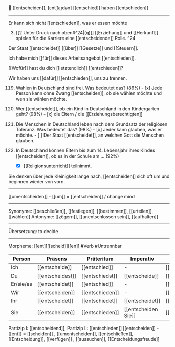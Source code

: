 🤔 [[entscheiden]], [ɛntˈʃaɪ̯dən]
[[entschied]]
haben [[entschieden]]

---
Er kann sich nicht [[entschieden]], was er essen möchte 

3.	[[2 Unter Druck nach oben#^24|(q)]] [[Erziehung]] und [[Herkunft]] spielen für die Karriere eine [[entscheidende]] Rolle. ^24

Der Staat [[entscheidet]] [[über]] [[Gesetze]] und [[Steuern]].

Ich habe mich [[für]] dieses Arbeitsangebot [[entschieden]].  

[[Wofür]] hast du dich [[letztendlich]] [[entschieden]]?  

Wir haben uns [[dafür]] [[entschieden]], uns zu trennen.

119. Wahlen in Deutschland sind frei. Was bedeutet das? (86%)
	- [x] Jede Person kann ohne Zwang [[entscheiden]], ob sie wählen möchte und wen sie wählen möchte.

242. Wer [[entscheidet]], ob ein Kind in Deutschland in den Kindergarten geht? (98%)
	- [x] die Eltern / die [[Erziehungsberechtigten]]

292. Die Menschen in Deutschland leben nach dem Grundsatz der religiösen Toleranz. Was bedeutet das? (98%)
	- [x] Jeder kann glauben, was er möchte.
	- [ ] Der Staat [[entscheidet]], an welchen Gott die Menschen glauben.

2. In Deutschland können Eltern bis zum 14. Lebensjahr ihres Kindes [[entscheiden]], ob es in der Schule am … (92%)
	- [x] [[Religionsunterricht]] teilnimmt.

Sie denken über jede Kleinigkeit lange nach, [[entscheiden]] sich oft um und beginnen wieder von vorn. 

---
[[umentscheiden]] - [[um]] = [[entscheiden]] / change mind

---
Synonyme: [[beschließen]], [[festlegen]], [[bestimmen]], [[urteilen]], [[wählen]]
Antonyme: [[zögern]], [[unentschlossen sein]], [[aufhalten]]

---
Übersetzung: to decide

---
Morpheme: [[ent]][[scheid]][[en]]
 #Verb  #Untrennbar

| Person    | Präsens          | Präteritum      | Imperativ           | Konjunktiv I     | Konjunktiv II    |
| --------- | ---------------- | --------------- | ------------------- | ---------------- | ---------------- |
| Ich       | [[entscheide]]   | [[entschied]]   | -                   | [[entscheide]]   | [[entschieden]]  |
| Du        | [[entscheidest]] | [[entschiedst]] | [[entscheide]]      | [[entscheidest]] | [[entschiedest]] |
| Er/sie/es | [[entscheidet]]  | [[entschied]]   | -                   | [[entscheide]]   | [[entschieden]]  |
| Wir       | [[entscheiden]]  | [[entschieden]] | -                   | [[entscheiden]]  | [[entschieden]]  |
| Ihr       | [[entscheidet]]  | [[entschiedet]] | [[entscheidet]]     | [[entscheidet]]  | [[entschiedet]]  |
| Sie       | [[entscheiden]]  | [[entschieden]] | [[entscheiden Sie]] | [[entscheiden]]  | [[entschieden]]  |

Partizip I: [[entscheidend]], Partizip II: [[entschieden]]
[[entscheiden]] - [[ent]] = [[scheiden]]
, [[umentscheiden]], [[entschließen]], [[Entscheidung]], [[verfügen]]
, [[aussuchen]], [[Entscheidungsfreude]]